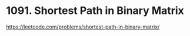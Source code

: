 # 1091. Shortest Path in Binary Matrix


https://leetcode.com/problems/shortest-path-in-binary-matrix/
